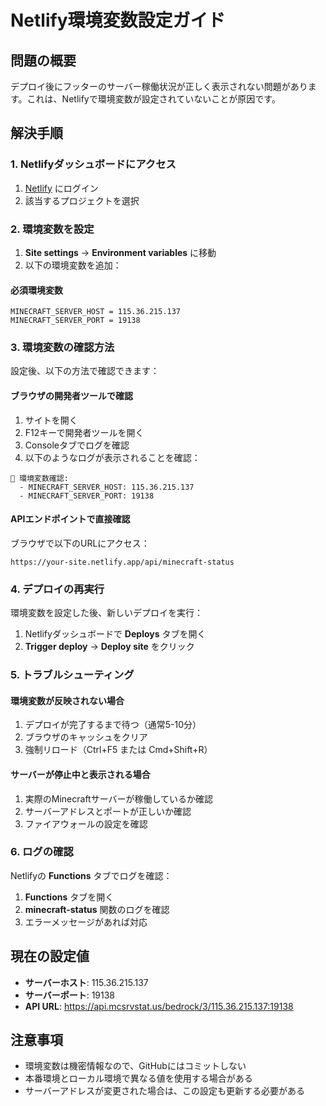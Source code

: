 # Netlify環境変数設定ガイド

## 問題の概要
デプロイ後にフッターのサーバー稼働状況が正しく表示されない問題があります。これは、Netlifyで環境変数が設定されていないことが原因です。

## 解決手順

### 1. Netlifyダッシュボードにアクセス
1. [Netlify](https://app.netlify.com/) にログイン
2. 該当するプロジェクトを選択

### 2. 環境変数を設定
1. **Site settings** → **Environment variables** に移動
2. 以下の環境変数を追加：

#### 必須環境変数
```
MINECRAFT_SERVER_HOST = 115.36.215.137
MINECRAFT_SERVER_PORT = 19138
```

### 3. 環境変数の確認方法
設定後、以下の方法で確認できます：

#### ブラウザの開発者ツールで確認
1. サイトを開く
2. F12キーで開発者ツールを開く
3. Consoleタブでログを確認
4. 以下のようなログが表示されることを確認：
```
🔧 環境変数確認:
  - MINECRAFT_SERVER_HOST: 115.36.215.137
  - MINECRAFT_SERVER_PORT: 19138
```

#### APIエンドポイントで直接確認
ブラウザで以下のURLにアクセス：
```
https://your-site.netlify.app/api/minecraft-status
```

### 4. デプロイの再実行
環境変数を設定した後、新しいデプロイを実行：
1. Netlifyダッシュボードで **Deploys** タブを開く
2. **Trigger deploy** → **Deploy site** をクリック

### 5. トラブルシューティング

#### 環境変数が反映されない場合
1. デプロイが完了するまで待つ（通常5-10分）
2. ブラウザのキャッシュをクリア
3. 強制リロード（Ctrl+F5 または Cmd+Shift+R）

#### サーバーが停止中と表示される場合
1. 実際のMinecraftサーバーが稼働しているか確認
2. サーバーアドレスとポートが正しいか確認
3. ファイアウォールの設定を確認

### 6. ログの確認
Netlifyの **Functions** タブでログを確認：
1. **Functions** タブを開く
2. **minecraft-status** 関数のログを確認
3. エラーメッセージがあれば対応

## 現在の設定値
- **サーバーホスト**: 115.36.215.137
- **サーバーポート**: 19138
- **API URL**: https://api.mcsrvstat.us/bedrock/3/115.36.215.137:19138

## 注意事項
- 環境変数は機密情報なので、GitHubにはコミットしない
- 本番環境とローカル環境で異なる値を使用する場合がある
- サーバーアドレスが変更された場合は、この設定も更新する必要がある 